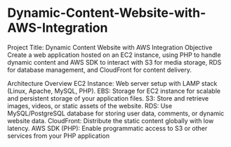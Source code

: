 # Dynamic-Content-Website-with-AWS-Integration
Project Title: Dynamic Content Website with AWS Integration Objective Create a web application hosted on an EC2 instance, using PHP to handle dynamic content and AWS SDK to interact with S3 for media storage, RDS for database management, and CloudFront for content delivery.

Architecture Overview EC2 Instance: Web server setup with LAMP stack (Linux, Apache, MySQL, PHP). EBS: Storage for EC2 instance for scalable and persistent storage of your application files. S3: Store and retrieve images, videos, or static assets of the website. RDS: Use MySQL/PostgreSQL database for storing user data, comments, or dynamic website data. CloudFront: Distribute the static content globally with low latency. AWS SDK (PHP): Enable programmatic access to S3 or other services from your PHP application
